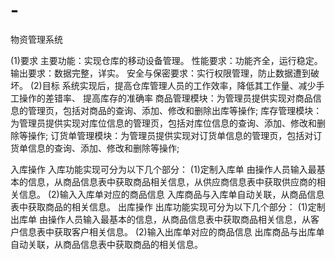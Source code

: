 # -
物资管理系统 

(1)要求
主要功能：实现仓库的移动设备管理。
性能要求：功能齐全，运行稳定。
输出要求：数据完整，详实。
安全与保密要求：实行权限管理，防止数据遭到破坏。
(2)目标
系统实现后，提高仓库管理人员的工作效率，降低其工作量、减少手工操作的差错率、
提高库存的准确率
商品管理模块：为管理员提供实现对商品信息的管理页，包括对商品的查询、添加、修改和删除出库等操作;
库存管理模块：为管理员提供实现对库位信息的管理页，包括对库位信息的查询、添加、修改和删除等操作;
订货单管理模块：为管理员提供实现对订货单信息的管理页，包括对订货单信息的查询、添加、修改和删除等操作;

入库操作
入库功能实现可分为以下几个部分：
(1)定制入库单
由操作人员输入最基本的信息，从商品信息表中获取商品相关信息，从供应商信息表中获取供应商的相关信息。
(2)输入入库单对应的商品信息
入库商品与入库单自动关联，从商品信息表中获取商品的相关信息。
出库操作
出库功能实现可分为以下几个部分：
(1)定制出库单
由操作人员输入最基本的信息，从商品信息表中获取商品相关信息，从客户信息表中获取客户相关信息。
(2)输入出库单对应的商品信息
出库商品与出库单自动关联，从商品信息表中获取商品的相关信息。
